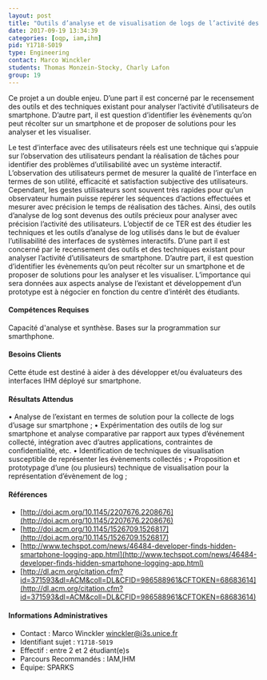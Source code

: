```yaml
---
layout: post
title: "Outils d’analyse et de visualisation de logs de l’activité des utilisateurs sur smartphone"
date: 2017-09-19 13:34:39
categories: [oqp, iam,ihm]
pid: Y1718-S019
type: Engineering
contact: Marco Winckler
students: Thomas Monzein-Stocky, Charly Lafon
group: 19
---
```

       
Ce projet a un double enjeu. D’une part il est concerné par le recensement des outils et des techniques existant pour analyser l’activité d’utilisateurs de smartphone. D’autre part, il est question d’identifier les évènements qu’on peut récolter sur un smartphone et de proposer de solutions pour les analyser et les visualiser. 

Le test d’interface avec des utilisateurs réels est une technique qui s’appuie sur l’observation des utilisateurs pendant la réalisation de tâches pour identifier des problèmes d’utilisabilité avec un système interactif. L’observation des utilisateurs permet de mesurer la qualité de l’interface en termes de son utilité, efficacité et satisfaction subjective des utilisateurs. Cependant, les gestes utilisateurs sont souvent très rapides pour qu’un observateur humain puisse repérer les séquences d’actions effectuées et mesurer avec précision le temps de réalisation des tâches. Ainsi, des outils d’analyse de log sont devenus des outils précieux pour analyser avec précision l’activité des utilisateurs. L’objectif de ce TER est des étudier les techniques et les outils d’analyse de log utilisés dans le but de évaluer l’utilisabilité des interfaces de systèmes interactifs. 
D’une part il est concerné par le recensement des outils et des techniques existant pour analyser l’activité d’utilisateurs de smartphone. D’autre part, il est question d’identifier les évènements qu’on peut récolter sur un smartphone et de proposer de solutions pour les analyser et les visualiser. L’importance qui sera données aux aspects analyse de l’existant et développement d’un prototype est à négocier en fonction du centre d’intérêt des étudiants. 


#### Compétences Requises
Capacité d'analyse et synthèse. Bases sur la programmation sur smarthphone.



     

#### Besoins Clients
Cette étude est destiné à aider à des développer et/ou évaluateurs des interfaces IHM déployé sur smartphone.  

#### Résultats Attendus
•	Analyse de l’existant en termes de solution pour la collecte de logs d’usage sur smartphone ;
•	Expérimentation des outils de log sur smartphone et analyse comparative par rapport aux types d’événement collecté, intégration avec d’autres applications, contraintes de confidentialité, etc.
•	Identification de techniques de visualisation susceptible de représenter les évènements collectés ; 
•	Proposition et prototypage d’une (ou plusieurs) technique de visualisation pour la représentation d’évènement de log ; 

#### Références

  * [http://doi.acm.org/10.1145/2207676.2208676](http://doi.acm.org/10.1145/2207676.2208676)
  * [http://doi.acm.org/10.1145/1526709.1526817](http://doi.acm.org/10.1145/1526709.1526817)
  * [http://www.techspot.com/news/46484-developer-finds-hidden-smartphone-logging-app.html](http://www.techspot.com/news/46484-developer-finds-hidden-smartphone-logging-app.html)
  * [http://dl.acm.org/citation.cfm?id=371593&dl=ACM&coll=DL&CFID=986588961&CFTOKEN=68683614](http://dl.acm.org/citation.cfm?id=371593&dl=ACM&coll=DL&CFID=986588961&CFTOKEN=68683614)

#### Informations Administratives
  * Contact : Marco Winckler <winckler@i3s.unice.fr>
  * Identifiant sujet : `Y1718-S019`
  * Effectif : entre 2 et 2 étudiant(e)s
  * Parcours Recommandés : IAM,IHM
  * Équipe: SPARKS

     